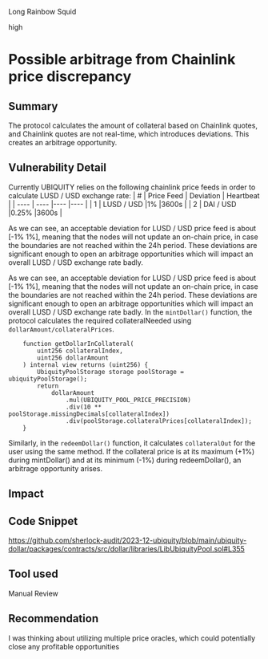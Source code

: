 Long Rainbow Squid

high

# Possible arbitrage from Chainlink price discrepancy

## Summary
The protocol calculates the amount of collateral based on Chainlink quotes, and Chainlink quotes are not real-time, which introduces deviations. This creates an arbitrage opportunity.

## Vulnerability Detail
Currently UBIQUITY relies on the following chainlink price feeds in order to calculate LUSD / USD exchange rate:
|  #   | Price Feed  | Deviation  | Heartbeat  |
|  ----  | ----  |----  |----  |
| 1  | LUSD / USD |1% |3600s |
| 2  | DAI / USD |0.25% |3600s |

As we can see, an acceptable deviation for LUSD / USD price feed is about [-1% 1%], meaning that the nodes will not update an on-chain price, in case the boundaries are not reached within the 24h period. These deviations are significant enough to open an arbitrage opportunities which will impact an overall LUSD / USD exchange rate badly.

As we can see, an acceptable deviation for LUSD / USD price feed is about [-1% 1%], meaning that the nodes will not update an on-chain price, in case the boundaries are not reached within the 24h period. These deviations are significant enough to open an arbitrage opportunities which will impact an overall LUSD / USD exchange rate badly.
In the `mintDollar()` function, the protocol calculates the required collateralNeeded using `dollarAmount/collateralPrices`. 
```solidity
    function getDollarInCollateral(
        uint256 collateralIndex,
        uint256 dollarAmount
    ) internal view returns (uint256) {
        UbiquityPoolStorage storage poolStorage = ubiquityPoolStorage();
        return
            dollarAmount
                .mul(UBIQUITY_POOL_PRICE_PRECISION)
                .div(10 ** poolStorage.missingDecimals[collateralIndex])
                .div(poolStorage.collateralPrices[collateralIndex]);
    }
```

Similarly, in the `redeemDollar()` function, it calculates `collateralOut` for the user using the same method. If the collateral price is at its maximum (+1%) during mintDollar() and at its minimum (-1%) during redeemDollar(), an arbitrage opportunity arises.

## Impact

## Code Snippet

https://github.com/sherlock-audit/2023-12-ubiquity/blob/main/ubiquity-dollar/packages/contracts/src/dollar/libraries/LibUbiquityPool.sol#L355

## Tool used

Manual Review

## Recommendation
I was thinking about utilizing multiple price oracles, which could potentially close any profitable opportunities